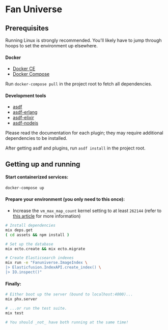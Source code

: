 # Fan Universe

## Prerequisites

Running Linux is strongly recommended. You'll likely have to jump through hoops
to set the environment up elsewhere.

#### Docker

* [Docker CE](https://docker.com/community-edition#/download)
* [Docker Compose](https://docs.docker.com/compose/install/)

Run `docker-compose pull` in the project root to fetch all dependencies.

#### Development tools

* [asdf](https://github.com/asdf-vm/asdf)
* [asdf-erlang](https://github.com/asdf-vm/asdf-erlang)
* [asdf-elixir](https://github.com/asdf-vm/asdf-elixir)
* [asdf-nodejs](https://github.com/asdf-vm/asdf-nodejs)

Please read the documentation for each plugin; they may require additional
dependencies to be installed.

After getting asdf and plugins, run `asdf install` in the project root.

## Getting up and running

#### Start containerized services:

```bash
docker-compose up
```

#### Prepare your environment (you only need to this once):

* Increase the `vm_max_map_count` kernel setting to at least `262144`
(refer to [this article][1] for more information)

[1]:https://www.elastic.co/guide/en/elasticsearch/reference/5.5/vm-max-map-count.html

```bash
# Install dependencies
mix deps.get
( cd assets && npm install )

# Set up the database
mix ecto.create && mix ecto.migrate

# Create Elasticsearch indexes
mix run -e "Fanuniverse.ImageIndex \
|> Elasticfusion.IndexAPI.create_index() \
|> IO.inspect()"
```

#### Finally:
```bash
# Either boot up the server (bound to localhost:4000)...
mix phx.server

# ...or run the test suite.
mix test

# You should _not_ have both running at the same time!
```
